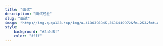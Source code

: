 ```yaml
---
title: "面试"
description: "面试经验"
slug: "面试"
image: "http://img.ququ123.top/img/u=4130396845,3686440972&fm=253&fmt=auto&app=138&f=JPEG.jpeg"
style:
    background: "#2a9d8f"
    color: "#fff"
---
```

